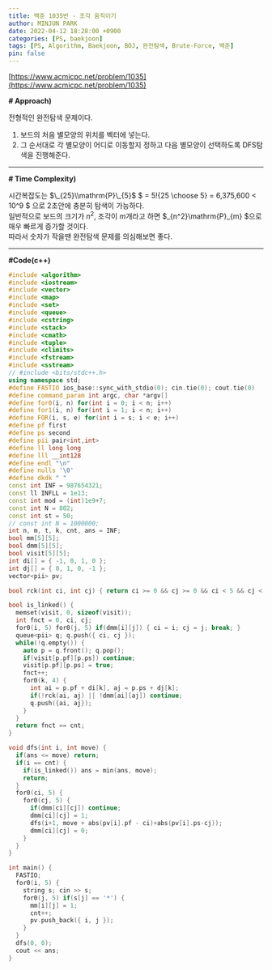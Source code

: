 ```yaml
---
title: 백준 1035번 - 조각 움직이기
author: MINJUN PARK
date: 2022-04-12 18:28:00 +0900
categories: [PS, baekjoon]
tags: [PS, Algorithm, Baekjoon, BOJ, 완전탐색, Brute-Force, 백준]
pin: false
---
```


[https://www.acmicpc.net/problem/1035](https://www.acmicpc.net/problem/1035)

**\# Approach)**

전형적인 완전탐색 문제이다.

1. 보드의 처음 별모양의 위치를 벡터에 넣는다.
2. 그 순서대로 각 별모양이 어디로 이동할지 정하고 다음 별모양이 선택하도록 DFS탐색을 진행해준다.

---

**\# Time Complexity)**

시간복잡도는 $\_{25}\\mathrm{P}\_{5}$ $ = 5!{25 \\choose 5} $ $= 6,375,600 < 10^9 $ 으로 2초안에 충분히 탐색이 가능하다.  
일반적으로 보드의 크기가 $n^2$, 조각이 $m$개라고 하면 $\_{n^2}\\mathrm{P}\_{m} $으로 매우 빠르게 증가할 것이다.  
따라서 숫자가 작을땐 완전탐색 문제를 의심해보면 좋다.

---

**#Code(c++)**

```c++
#include <algorithm>
#include <iostream>
#include <vector>
#include <map>
#include <set>
#include <queue>
#include <cstring>
#include <stack>
#include <cmath>
#include <tuple>
#include <climits>
#include <fstream>
#include <sstream>
// #include <bits/stdc++.h>
using namespace std;
#define FASTIO ios_base::sync_with_stdio(0); cin.tie(0); cout.tie(0)
#define command_param int argc, char *argv[]
#define for0(i, n) for(int i = 0; i < n; i++)
#define for1(i, n) for(int i = 1; i < n; i++)
#define FOR(i, s, e) for(int i = s; i < e; i++)
#define pf first
#define ps second
#define pii pair<int,int>
#define ll long long
#define lll __int128
#define endl "\n"
#define nulls '\0'
#define dkdk " "
const int INF = 987654321;
const ll INFLL = 1e13;
const int mod = (int)1e9+7;
const int N = 802;
const int st = 50;
// const int N = 1000000;
int n, m, t, k, cnt, ans = INF;
bool mm[5][5];
bool dmm[5][5];
bool visit[5][5];
int di[] = { -1, 0, 1, 0 };
int dj[] = { 0, 1, 0, -1 };
vector<pii> pv;

bool rck(int ci, int cj) { return ci >= 0 && cj >= 0 && ci < 5 && cj < 5; }

bool is_linked() {
  memset(visit, 0, sizeof(visit));
  int fnct = 0, ci, cj;
  for0(i, 5) for0(j, 5) if(dmm[i][j]) { ci = i; cj = j; break; }
  queue<pii> q; q.push({ ci, cj });
  while(!q.empty()) {
    auto p = q.front(); q.pop();
    if(visit[p.pf][p.ps]) continue;
    visit[p.pf][p.ps] = true;
    fnct++;
    for0(k, 4) {
      int ai = p.pf + di[k], aj = p.ps + dj[k];
      if(!rck(ai, aj) || !dmm[ai][aj]) continue;
      q.push({ai, aj});
    }
  }
  return fnct == cnt;
}

void dfs(int i, int move) {
  if(ans <= move) return;
  if(i == cnt) {
    if(is_linked()) ans = min(ans, move);
    return;
  }
  for0(ci, 5) {
    for0(cj, 5) {
      if(dmm[ci][cj]) continue;
      dmm[ci][cj] = 1;
      dfs(i+1, move + abs(pv[i].pf - ci)+abs(pv[i].ps-cj));
      dmm[ci][cj] = 0;
    }
  }
}

int main() {
  FASTIO;
  for0(i, 5) {
    string s; cin >> s;
    for0(j, 5) if(s[j] == '*') {
      mm[i][j] = 1;
      cnt++;
      pv.push_back({ i, j });
    }
  }
  dfs(0, 0);
  cout << ans;
}
```
